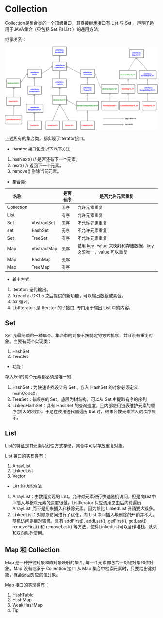 # Collection

Collection是集合类的一个顶级接口，其直接继承接口有 List 与 Set 。声明了适用于JAVA集合（只包括 Set 和 List ）的通用方法。

继承关系：

![collection](../imgs/collection-diagram.png)

上述所有的集合类，都实现了Iterator接口。

- Iterator 接口包含以下以下方法:

1. hasNext()    // 是否还有下一个元素。
2. next()   // 返回下一个元素。
3. remove() 删除当前元素。

- 集合类: 

名称 |  | 是否有序 | 是否允许元素重复  
---|---|---|---  
Collection |  | 无序 | 允许元素重复  
List |  | 有序 | 允许元素重复  
Set | AbstractSet | 无序 | 不允许元素重复  
set | HashSet | 无序 | 不允许元素重复  
Set | TreeSet | 有序 | 不允许元素重复  
Map | AbstractMap | 无序 |使用 key-value 来映射和存储数据，key 必须唯一，value 可以重复
Map | HashMap | 无序 |  
Map | TreeMap | 有序 |  

- 输出方式  

1. Iterator: 迭代输出。  
2. foreach: JDK1.5 之后提供的新功能，可以输出数组或集合。
3. for 循环。  
4. ListIterator: 是 Iterator 的子接口, 专门用于输出 List 中的内容。

## Set

Set 是最简单的一种集合。集合中的对象不按特定的方式排序，并且没有重复对象。主要有两个实现类：

1. HashSet
2. TreeSet

- 功能： 

存入Set的每个元素都必须是唯一的.

1. HashSet：为快速查找设计的 Set 。存入 HashSet 的对象必须定义 hashCode()。
2. TreeSet：有顺序的 Set，底层为树结构。可以从 Set 中提取有序的序列
3. LinkedHashSet：具有 HashSet 的查询速度，且内部使用链表维护元素的顺序(插入的次序)。于是在使用迭代器遍历 Set 时，结果会按元素插入的次序显示。

## List

List的特征是其元素以线性方式存储，集合中可以存放重复对象。  

List 接口的实现类有：  

1. ArrayList
2. LinkedList
3. Vector

- List 的功能方法

1. ArrayList：由数组实现的 List。允许对元素进行快速随机访问，但是向List中间插入与移除元素的速度很慢。ListIterator 只应该用来由后向前遍历 ArrayList ,而不是用来插入和移除元素。因为那比 LinkedList 开销要大很多。 
2. LinkedList：对顺序访问进行了优化，向 List 中间插入与删除的开销并不大。随机访问则相对较慢。具有 addFirst(), addLast(), getFirst(), getLast(), removeFirst() 和 removeLast() 等方法，使得LinkedList可以当作堆栈、队列和双向队列使用。

## Map 和 Collection

Map 是一种把键对象和值对象映射的集合, 每一个元素都包含一对键对象和值对象。Map 没有继承于 Collection 接口 从 Map 集合中检索元素时，只要给出键对象，就会返回对应的值对象。 

Map 接口的实现类有：

1. HashTable
2. HashMap
3. WeakHashMap
4. Tip
